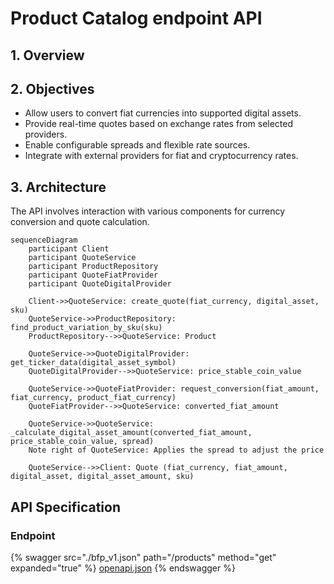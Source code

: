# Product Catalog endpoint API

## 1. Overview


## 2. Objectives

- Allow users to convert fiat currencies into supported digital assets.
- Provide real-time quotes based on exchange rates from selected providers.
- Enable configurable spreads and flexible rate sources.
- Integrate with external providers for fiat and cryptocurrency rates.

## 3. Architecture

The API involves interaction with various components for currency conversion and quote calculation.

```mermaid
sequenceDiagram
    participant Client
    participant QuoteService
    participant ProductRepository
    participant QuoteFiatProvider
    participant QuoteDigitalProvider

    Client->>QuoteService: create_quote(fiat_currency, digital_asset, sku)
    QuoteService->>ProductRepository: find_product_variation_by_sku(sku)
    ProductRepository-->>QuoteService: Product

    QuoteService->>QuoteDigitalProvider: get_ticker_data(digital_asset_symbol)
    QuoteDigitalProvider-->>QuoteService: price_stable_coin_value

    QuoteService->>QuoteFiatProvider: request_conversion(fiat_amount, fiat_currency, product_fiat_currency)
    QuoteFiatProvider-->>QuoteService: converted_fiat_amount

    QuoteService->>QuoteService: _calculate_digital_asset_amount(converted_fiat_amount, price_stable_coin_value, spread)
    Note right of QuoteService: Applies the spread to adjust the price

    QuoteService-->>Client: Quote (fiat_currency, fiat_amount, digital_asset, digital_asset_amount, sku)
```


## API Specification

### Endpoint

{% swagger src="./bfp_v1.json" path="/products" method="get" expanded="true" %} 
[openapi.json](./openapi.json) 
{% endswagger %}

